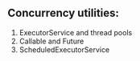 ## Concurrency utilities:
1. ExecutorService and thread pools
2. Callable and Future
3. ScheduledExecutorService

